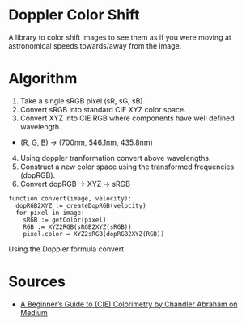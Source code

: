 # Doppler Color Shift
A library to color shift images to see them as if you were moving at astronomical speeds towards/away from the image.

# Algorithm

1. Take a single sRGB pixel (sR, sG, sB).
2. Convert sRGB into standard CIE XYZ color space.
3. Convert XYZ into CIE RGB where components have well defined wavelength.
  * (R, G, B) -> (700nm, 546.1nm, 435.8nm)
4. Using doppler tranformation convert above wavelengths.
5. Construct a new color space using the transformed frequencies (dopRGB).
6. Convert dopRGB -> XYZ -> sRGB

```
function convert(image, velocity):
  dopRGB2XYZ := createDopRGB(velocity)
  for pixel in image:
  	sRGB := getColor(pixel)
    RGB := XYZ2RGB(sRGB2XYZ(sRGB))
    pixel.color = XYZ2sRGB(dopRGB2XYZ(RGB))
```

Using the Doppler formula convert 

# Sources
* [A Beginner’s Guide to (CIE) Colorimetry by Chandler Abraham on Medium](https://medium.com/hipster-color-science/a-beginners-guide-to-colorimetry-401f1830b65a)
